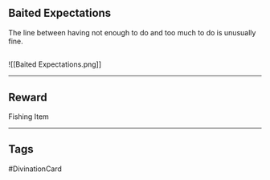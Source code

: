 ## Baited Expectations
The line between having not enough to do and too much to do is unusually fine.
## 
![[Baited Expectations.png]]

---
## Reward
Fishing Item

---
## Tags
#DivinationCard